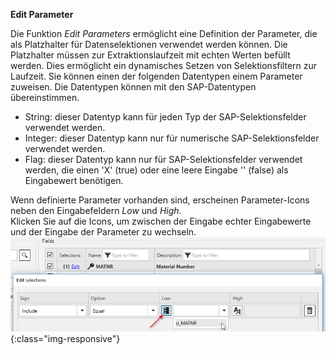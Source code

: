 **Edit Parameter**<br/>

Die Funktion *Edit Parameters* ermöglicht eine Definition der Parameter, die als Platzhalter für Datenselektionen verwendet werden können. Die Platzhalter müssen zur Extraktionslaufzeit mit echten Werten befüllt werden. Dies ermöglicht ein dynamisches Setzen von Selektionsfiltern zur Laufzeit.
Sie können einen der folgenden Datentypen einem Parameter zuweisen. Die Datentypen können mit den SAP-Datentypen übereinstimmen. 
- String: dieser Datentyp kann für jeden Typ der SAP-Selektionsfelder verwendet werden.
- Integer: dieser Datentyp kann nur für numerische SAP-Selektionsfelder verwendet werden.
- Flag: dieser Datentyp kann nur für SAP-Selektionsfelder verwendet werden, die einen 'X'&nbsp;(true) oder eine leere Eingabe ''&nbsp;(false) als Eingabewert benötigen. <br>

Wenn definierte Parameter vorhanden sind, erscheinen Parameter-Icons neben den Eingabefeldern *Low* und *High*. <br> 
Klicken Sie auf die Icons, um zwischen der Eingabe echter Eingabewerte und der Eingabe der Parameter zu wechseln. <br>
![ODP Selection With Parameters](/img/content/odp/odp-selection-with-parameters.png){:class="img-responsive"}
